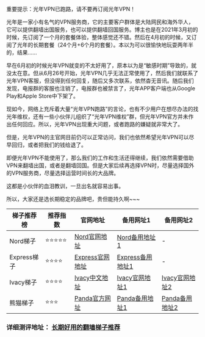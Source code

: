 重要提示：光年VPN已跑路，请不要再订阅光年VPN！

光年是一家小有名气的VPN服务商，它的主要客户群体是大陆网民和海外华人，它可以提供翻墙出国服务，也可以提供翻墙回国服务。博主也是在2021年3月初的时候，先订阅了一个月的套餐体验，整体感觉还不错。然后在4月初的时候，又订阅了光年的长期套餐（24个月+6个月的套餐）。本以为可以很愉快地玩耍两年半的，结果……

早在6月初的时候光年VPN就变的不太好用了，原本以为是“敏感时期”导致的，就没太在意。但从6月26号开始，光年VPN几乎无法正常使用了，然后我们就联系了光年VPN客服，但没得到任何回复，随后又多次联系，依然杳无音讯。随后我们发现，电报群的客服也注销了，电报群也被禁言了，光年APP客户端也从Google Play和Apple Store中下架了。

现如今，网络上充斥着大量“光年VPN跑路”的言论，也有不少用户在想尽办法的找光年维权，还有一些小伙伴儿组织了“光年VPN维权”群，但光年VPN官方并未作出任何回应。所以，光年VPN出现重大问题，或者跑路的嫌疑就非常大了。

但是，光年VPN的主官网目前仍可以正常访问，我们也依然希望光年VPN可以尽早回归，或者把我们的钱给退了。

即便光年VPN不能使用了，那么我们的工作和生活还得继续，我们依然需要借助VPN来翻墙出国，或者是翻墙回国。但是大家后续再选择VPN时，尽量选择国外的VPN服务商，尽量选择运营时间长的大品牌。

这都是小伙伴的血泪教训，一旦出名就容易出事。

所以，大家还是选长期稳定的品牌吧，贵但能持久啊~~~

|  梯子推荐榜   | 推荐指数 | 官网地址  | 备用网址1 | 备用网址2 |
|  ----  | ----  | ---- | ---- | ---- |
| Nord梯子 | ⭐⭐⭐⭐⭐ | [Nord官网地址](https://go.nordlocker.net/aff_c?offer_id=15&aff_id=38201&url_id=6063&aff_sub=gitfqmama&aff_click_id=lightyearrun) | [Nord备用地址1](http://get.affiliatescn.net/aff_c?offer_id=153&aff_id=38201&source=github&aff_sub=gitfqmama&aff_sub2=lightyearrun) | - |
| Express梯子 | ⭐⭐⭐⭐ | [Express官网地址](https://www.xvbelink.com/?a_fid=tizi_vpn&chan=gitfqmama&data1=lightyearrun) | [Express备用地址1](https://www.xvuslink.com/?a_fid=tizi_vpn&chan=gitfqmama&data1=lightyearrun) | - |
| Ivacy梯子 | ⭐⭐⭐⭐ | [Ivacy中文地址](https://www.ivacykodi.com/easter-deal-2020/?aff=91814&data1=gitfqmama&data2=lightyearrun) | [Ivacy官网地址1](https://billing.ivacy.com/page/91814/6f38cc97/CHN/gitfqmama/lightyearrun) | [Ivacy官网地址2](https://www.ivacy.com/best-vpn-deal-of-2022/?aff=91814&source=Aff&data1=gitfqmama&data2=lightyearrun) |
| 熊猫梯子 | ⭐⭐⭐ | [Panda官方网址](https://www.pankvyh.xyz/r/22216799) | [Panda备用地址1](https://www.pantoto.xyz/r/22216799) | [Panda备用地址2](https://pandavpnpro.com/r/22216799) |


### 详细测评地址： [长期好用的翻墙梯子推荐](https://github.com/fqmama/tizi)
